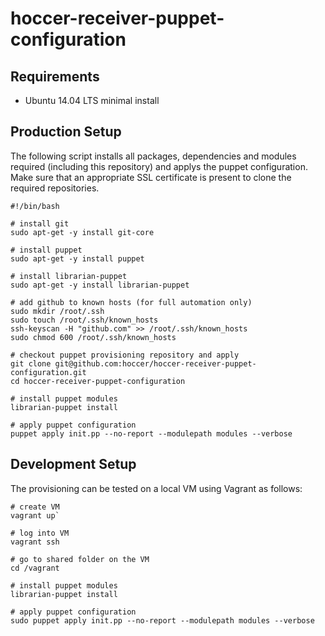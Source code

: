 hoccer-receiver-puppet-configuration
===========================

## Requirements

* Ubuntu 14.04 LTS minimal install

## Production Setup

The following script installs all packages, dependencies and modules required (including this repository) and applys the puppet configuration. Make sure that an appropriate SSL certificate is present to clone the required repositories.

```
#!/bin/bash

# install git 
sudo apt-get -y install git-core

# install puppet
sudo apt-get -y install puppet

# install librarian-puppet
sudo apt-get -y install librarian-puppet

# add github to known hosts (for full automation only)
sudo mkdir /root/.ssh
sudo touch /root/.ssh/known_hosts
ssh-keyscan -H "github.com" >> /root/.ssh/known_hosts
sudo chmod 600 /root/.ssh/known_hosts

# checkout puppet provisioning repository and apply
git clone git@github.com:hoccer/hoccer-receiver-puppet-configuration.git
cd hoccer-receiver-puppet-configuration

# install puppet modules
librarian-puppet install

# apply puppet configuration
puppet apply init.pp --no-report --modulepath modules --verbose

```

## Development Setup

The provisioning can be tested on a local VM using Vagrant as follows:

```
# create VM
vagrant up`

# log into VM
vagrant ssh

# go to shared folder on the VM
cd /vagrant

# install puppet modules
librarian-puppet install

# apply puppet configuration
sudo puppet apply init.pp --no-report --modulepath modules --verbose
```
